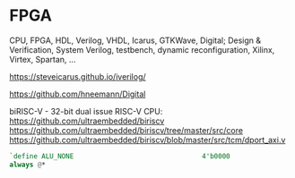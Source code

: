 # FPGA
CPU, FPGA, HDL, Verilog, VHDL, Icarus, GTKWave, Digital; Design &amp; Verification, System Verilog, testbench, dynamic reconfiguration, Xilinx, Virtex, Spartan, ...



https://steveicarus.github.io/iverilog/

https://github.com/hneemann/Digital

biRISC-V - 32-bit dual issue RISC-V CPU: https://github.com/ultraembedded/biriscv
https://github.com/ultraembedded/biriscv/tree/master/src/core
https://github.com/ultraembedded/biriscv/blob/master/src/tcm/dport_axi.v


```Verilog
`define ALU_NONE                                4'b0000
always @*

```
